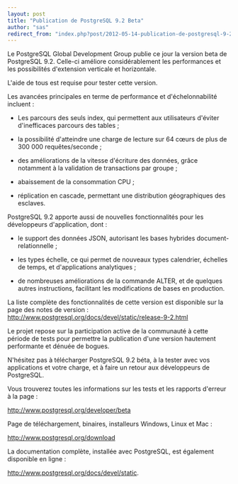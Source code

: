 ```yaml
---
layout: post
title: "Publication de PostgreSQL 9.2 Beta"
author: "sas"
redirect_from: "index.php?post/2012-05-14-publication-de-postgresql-9-2-beta "
---
```




Le PostgreSQL Global Development Group publie ce jour la version beta de PostgreSQL 9.2. Celle-ci améliore considérablement les performances et les possibilités d'extension verticale et horizontale.

L'aide de tous est requise pour tester cette version.



Les avancées principales en terme de performance et d'échelonnabilité incluent :

* Les parcours des seuls index, qui permettent aux utilisateurs d'éviter d'inefficaces parcours des tables ;

* la possibilité d'atteindre une charge de lecture sur 64 cœurs de plus de 300 000 requêtes/seconde ;

* des améliorations de la vitesse d'écriture des données, grâce notamment à la validation de transactions par groupe ;

* abaissement de la consommation CPU ;

* réplication en cascade, permettant une distribution géographiques des esclaves.



PostgreSQL 9.2 apporte aussi de nouvelles fonctionnalités pour les développeurs d'application, dont :



* le support des données JSON, autorisant les bases hybrides document-relationnelle ;

* les types échelle, ce qui permet de nouveaux types calendrier, échelles de temps, et d'applications analytiques ;

* de nombreuses améliorations de la commande ALTER, et de quelques autres instructions, facilitant les modifications de bases en production.



La liste complète des fonctionnalités de cette version est disponible sur la page des notes de version : http://www.postgresql.org/docs/devel/static/release-9-2.html



Le projet repose sur la participation active de la communauté à cette période de tests pour permettre la publication d'une version hautement performante et dénuée de bogues.



N'hésitez pas à télécharger PostgreSQL 9.2 béta, à la tester avec vos applications et votre charge, et à faire un retour aux développeurs de PostgreSQL.

Vous trouverez toutes les informations sur les tests et les rapports d'erreur à la page :

http://www.postgresql.org/developer/beta



Page de téléchargement, binaires, installeurs Windows, Linux et Mac :

http://www.postgresql.org/download



La documentation complète, installée avec PostgreSQL, est également disponible en ligne :

http://www.postgresql.org/docs/devel/static.